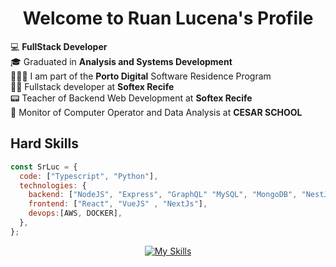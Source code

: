 <p align="center">
  <h1 align="center">Welcome to Ruan Lucena</a>'s Profile</h1>
</p>

💻 **FullStack Developer**
<br>
🎓 Graduated in **Analysis and Systems Development**
<br>
👨🏻‍💻 I am part of the **Porto Digital** Software Residence Program
<br>
🧑‍🏫 Fullstack developer at **Softex Recife**
<br>
📟 Teacher of Backend Web Development at **Softex Recife**
<br>
🧠 Monitor of Computer Operator and Data Analysis at **CESAR SCHOOL**

## Hard Skills

```javascript
const SrLuc = {
  code: ["Typescript", "Python"],
  technologies: {
    backend: ["NodeJS", "Express", "GraphQL" "MySQL", "MongoDB", "NestJS", ".NET"],
    frontend: ["React", "VueJS" , "NextJs"],
    devops:[AWS, DOCKER],
  },
};
```


<div align ="center">
  
[![My Skills](https://skillicons.dev/icons?i=nodejs,react,vue,aws,docker,anaconda,arduino,cypress,bots,docker,express,flask,git,gitlab,graphql,mysql,nestjs,nextjs,obsidian,postgres,py,styledcomponents,sequelize,vite,figma&theme=light)](https://skillicons.dev)

</div>


